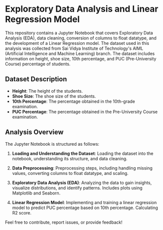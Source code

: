 # Exploratory Data Analysis and Linear Regression Model

This repository contains a Jupyter Notebook that covers Exploratory Data Analysis (EDA), data cleaning, conversion of columns to float datatype, and the development of a Linear Regression model. The dataset used in this analysis was collected from Sai Vidya Institute of Technology's AIML (Artificial Intelligence and Machine Learning) branch. The dataset includes information on height, shoe size, 10th percentage, and PUC (Pre-University Course) percentage of students.

## Dataset Description

- **Height**: The height of the students.
- **Shoe Size**: The shoe size of the students.
- **10th Percentage**: The percentage obtained in the 10th-grade examination.
- **PUC Percentage**: The percentage obtained in the Pre-University Course examination.

## Analysis Overview

The Jupyter Notebook is structured as follows:

1. **Loading and Understanding the Dataset**: Loading the dataset into the notebook, understanding its structure, and data cleaning.

2. **Data Preprocessing**: Preprocessing steps, including handling missing values, converting columns to float datatype, and scaling.
 
3. **Exploratory Data Analysis (EDA)**: Analyzing the data to gain insights, visualize distributions, and identify patterns. Includes plots using Matplotlib and Seaborn.

4. **Linear Regression Model**: Implementing and training a linear regression model to predict PUC percentage based on 10th percentage. Calculating R2 score.

Feel free to contribute, report issues, or provide feedback!
